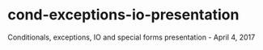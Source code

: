 # cond-exceptions-io-presentation
Conditionals, exceptions, IO and special forms presentation - April 4, 2017
